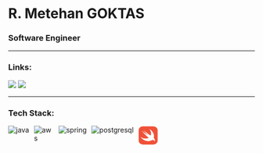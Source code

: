 <h1 align="left">R. Metehan GOKTAS</h1>
<h3 align="left">Software Engineer</h3>

----

### Links:
[<img src="https://cdn.jsdelivr.net/gh/devicons/devicon/icons/linkedin/linkedin-original.svg" height="30" />](https://www.linkedin.com/in/rmgoktas/)
[<img src="https://miro.medium.com/v2/resize:fit:1400/format:webp/1*psYl0y9DUzZWtHzFJLIvTw.png" height="30" />](https://rmgoktas.medium.com/)

---

### Tech Stack:
<div style="display: flex; gap: 10px; align-items: center;">
  <img src="https://cdn.worldvectorlogo.com/logos/java-14.svg" height="40" alt="java"/>
  <img src="https://fiverr-res.cloudinary.com/images/t_main1,q_auto,f_auto,q_auto,f_auto/gigs/352052717/original/be95f71e9655e353cbc0a247d8e52ac265e6ed14/setup-and-fix-issues-on-amazon-web-services-aws.jpg" width="40" height="40" alt="aws"/>
  <img src="https://cdn.worldvectorlogo.com/logos/spring-3.svg" height="40" alt="spring"/>
  <img src="https://upload.wikimedia.org/wikipedia/commons/2/29/Postgresql_elephant.svg" height="40" alt="postgresql"/>
  <img src="https://raw.githubusercontent.com/devicons/devicon/master/icons/swift/swift-original.svg" height="40" alt="swift"/>
</div>
